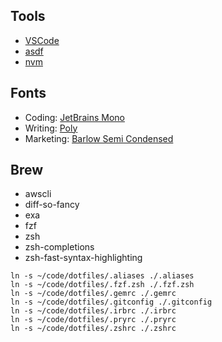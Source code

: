 Tools
-------
* [VSCode](https://code.visualstudio.com/)
* [asdf](https://asdf-vm.com/)
* [nvm](https://github.com/nvm-sh/nvm)

Fonts
-----
* Coding: [JetBrains Mono](https://www.jetbrains.com/lp/mono/)
* Writing: [Poly](https://fonts.google.com/specimen/Poly)
* Marketing: [Barlow Semi Condensed](https://fonts.google.com/specimen/Barlow+Semi+Condensed)

Brew
----
* awscli
* diff-so-fancy
* exa
* fzf
* zsh
* zsh-completions
* zsh-fast-syntax-highlighting


```
ln -s ~/code/dotfiles/.aliases ./.aliases
ln -s ~/code/dotfiles/.fzf.zsh ./.fzf.zsh
ln -s ~/code/dotfiles/.gemrc ./.gemrc
ln -s ~/code/dotfiles/.gitconfig ./.gitconfig
ln -s ~/code/dotfiles/.irbrc ./.irbrc
ln -s ~/code/dotfiles/.pryrc ./.pryrc
ln -s ~/code/dotfiles/.zshrc ./.zshrc
```
